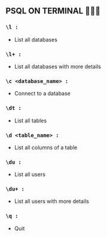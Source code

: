 ## PSQL ON TERMINAL 🚀👩‍🚀

### `\l :`
- List all databases

### `\l+ :` 
- List all databases with more details

### `\c <database_name> :`
- Connect to a database

### `\dt :`
- List all tables

### `\d <table_name> :`
- List all columns of a table

### `\du :`
- List all users

### `\du+ :`
- List all users with more details

### `\q :`
- Quit

